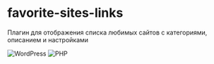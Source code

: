 # favorite-sites-links
Плагин для отображения списка любимых сайтов с категориями, описанием и настройками

![WordPress](https://img.shields.io/badge/WordPress-%23117AC9.svg?style=for-the-badge&logo=WordPress&logoColor=white) ![PHP](https://img.shields.io/badge/php-%23777BB4.svg?style=for-the-badge&logo=php&logoColor=white)
